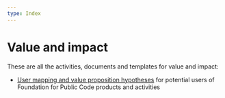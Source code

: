 ```yaml
---
type: Index
---
```

# Value and impact

These are all the activities, documents and templates for value and impact:

* [User mapping and value proposition hypotheses](user-mapping/index.md) for potential users of Foundation for Public Code products and activities
